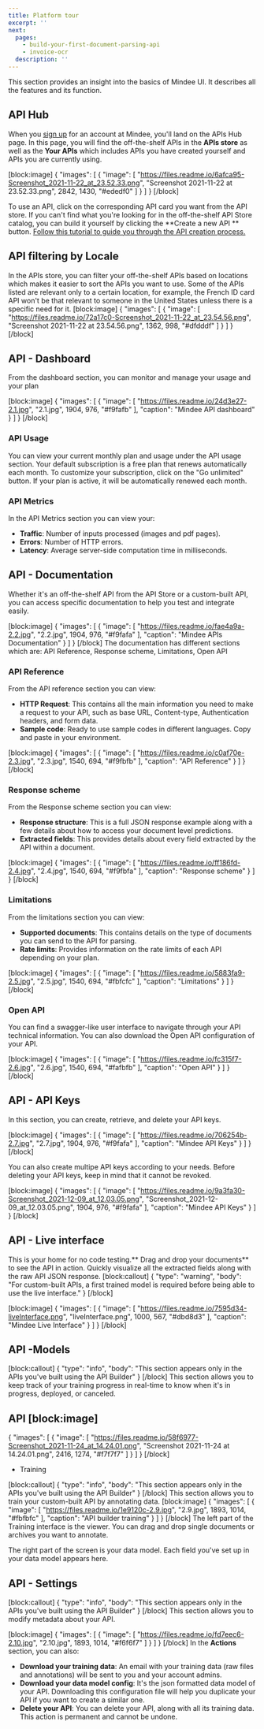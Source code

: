 ```yaml
---
title: Platform tour
excerpt: ''
next:
  pages:
    - build-your-first-document-parsing-api
    - invoice-ocr
  description: ''
---
```

This section provides an insight into the basics of Mindee UI. It describes all the features and its function.

## API Hub

When you [sign up](https://platform.mindee.com/signup) for an account at Mindee, you'll land on the APIs Hub page. In this page, you will find the off-the-shelf APIs in the **APIs store** as well as the **Your APIs** which includes APIs you have created yourself and APIs you are currently using.

[block:image]
{
  "images": [
    {
      "image": [
        "https://files.readme.io/6afca95-Screenshot_2021-11-22_at_23.52.33.png",
        "Screenshot 2021-11-22 at 23.52.33.png",
        2842,
        1430,
        "#ededf0"
      ]
    }
  ]
}
[/block]

To use an API, click on the corresponding API card you want from the API store. If you can't find what you're looking for in the off-the-shelf API Store catalog, you can build it yourself by clicking the **Create a new API ** button. [Follow this tutorial to guide you through the API creation process.](https://developers.mindee.com/docs/build-your-first-document-parsing-api)


## API filtering by Locale

In the APIs store, you can filter your off-the-shelf APIs based on locations which makes it easier to sort the APIs you want to use. 
Some of the APIs listed are relevant only to a certain location, for example,  the French ID card API won't be that relevant to someone in the United States unless there is a specific need for it. 
[block:image]
{
  "images": [
    {
      "image": [
        "https://files.readme.io/72a17c0-Screenshot_2021-11-22_at_23.54.56.png",
        "Screenshot 2021-11-22 at 23.54.56.png",
        1362,
        998,
        "#dfdddf"
      ]
    }
  ]
}
[/block]
## API - Dashboard
 
From the dashboard section, you can monitor and manage your usage and your plan


[block:image]
{
  "images": [
    {
      "image": [
        "https://files.readme.io/24d3e27-2.1.jpg",
        "2.1.jpg",
        1904,
        976,
        "#f9fafb"
      ],
      "caption": "Mindee API dashboard"
    }
  ]
}
[/block]

### API Usage

You can view your current monthly plan and usage under the API usage section. Your default subscription is a free plan that renews automatically each month. To customize your subscription, click on the "Go unlimited" button. If your plan is active, it will be automatically renewed each month.


### API Metrics
In the API Metrics section you can view your:

- **Traffic**: Number of inputs processed (images and pdf pages).
- **Errors**: Number of HTTP errors.
- **Latency**: Average server-side computation time in milliseconds.



## API - Documentation

Whether it's an off-the-shelf API from the API Store or a custom-built API, you can access specific documentation to help you test and integrate easily.


[block:image]
{
  "images": [
    {
      "image": [
        "https://files.readme.io/fae4a9a-2.2.jpg",
        "2.2.jpg",
        1904,
        976,
        "#f9fafa"
      ],
      "caption": "Mindee APIs Documentation"
    }
  ]
}
[/block]
The documentation has different sections which are: API Reference, Response scheme, Limitations, Open API




### API Reference

From the API reference section you can view: 
- **HTTP Request**: This contains all the main information you need to make a request to your API, such as base URL, Content-type, Authentication headers, and form data.
- **Sample code**: Ready to use sample codes in different languages. Copy and paste in your environment.



[block:image]
{
  "images": [
    {
      "image": [
        "https://files.readme.io/c0af70e-2.3.jpg",
        "2.3.jpg",
        1540,
        694,
        "#f9fbfb"
      ],
      "caption": "API Reference"
    }
  ]
}
[/block]


### Response scheme

From the Response scheme section you can view: 
- **Response structure**: This is a full JSON response example along with a few details about how to access your document level predictions.
- **Extracted fields**: This provides details about every field extracted by the API within a document.

[block:image]
{
  "images": [
    {
      "image": [
        "https://files.readme.io/ff186fd-2.4.jpg",
        "2.4.jpg",
        1540,
        694,
        "#f9fbfa"
      ],
      "caption": "Response scheme"
    }
  ]
}
[/block]




### Limitations

From the limitations section you can view: 
- **Supported documents**: This contains details on the type of documents you can send to the API for parsing.
- **Rate limits**: Provides information on the rate limits of each API depending on your plan.


[block:image]
{
  "images": [
    {
      "image": [
        "https://files.readme.io/5883fa9-2.5.jpg",
        "2.5.jpg",
        1540,
        694,
        "#fbfcfc"
      ],
      "caption": "Limitations"
    }
  ]
}
[/block]



### Open API

You can find a swagger-like user interface to navigate through your API technical information. You can also download the Open API configuration of your API.

[block:image]
{
  "images": [
    {
      "image": [
        "https://files.readme.io/fc315f7-2.6.jpg",
        "2.6.jpg",
        1540,
        694,
        "#fafbfb"
      ],
      "caption": "Open API"
    }
  ]
}
[/block]



## API -  API Keys

In this section, you can create, retrieve, and delete your API keys. 


[block:image]
{
  "images": [
    {
      "image": [
        "https://files.readme.io/706254b-2.7.jpg",
        "2.7.jpg",
        1904,
        976,
        "#f9fafa"
      ],
      "caption": "Mindee API Keys"
    }
  ]
}
[/block]

You can also create multipe API keys according to your needs. Before deleting your API keys, keep in mind that it cannot be revoked. 

[block:image]
{
  "images": [
    {
      "image": [
        "https://files.readme.io/9a3fa30-Screenshot_2021-12-09_at_12.03.05.png",
        "Screenshot_2021-12-09_at_12.03.05.png",
        1904,
        976,
        "#f9fafa"
      ],
      "caption": "Mindee API Keys"
    }
  ]
}
[/block]




## API - Live interface

This is your home for no code testing.** Drag and drop your documents** to see the API in action. Quickly visualize all the extracted fields along with the raw API JSON response.
[block:callout]
{
  "type": "warning",
  "body": "For custom-built APIs, a first trained model is required before being able to use the live interface."
}
[/block]

[block:image]
{
  "images": [
    {
      "image": [
        "https://files.readme.io/7595d34-liveInterface.png",
        "liveInterface.png",
        1000,
        567,
        "#dbd8d3"
      ],
      "caption": "Mindee Live Interface"
    }
  ]
}
[/block]
## API -Models
[block:callout]
{
  "type": "info",
  "body": "This section appears only in the APIs you've built using the API Builder"
}
[/block]
This section allows you to keep track of your training progress in real-time to know when it's in progress, deployed, or canceled. 
## API [block:image]
{
  "images": [
    {
      "image": [
        "https://files.readme.io/58f6977-Screenshot_2021-11-24_at_14.24.01.png",
        "Screenshot 2021-11-24 at 14.24.01.png",
        2416,
        1274,
        "#f7f7f7"
      ]
    }
  ]
}
[/block]
- Training


[block:callout]
{
  "type": "info",
  "body": "This section appears only in the APIs you've built using the API Builder"
}
[/block]
This section allows you to train your custom-built API by annotating data.
[block:image]
{
  "images": [
    {
      "image": [
        "https://files.readme.io/1e9120c-2.9.jpg",
        "2.9.jpg",
        1893,
        1014,
        "#fbfbfc"
      ],
      "caption": "API builder training"
    }
  ]
}
[/block]
The left part of the Training interface is the viewer. You can drag and drop single documents or archives you want to annotate. 

The right part of the screen is your data model. Each field you've set up in your data model appears here.


## API - Settings

[block:callout]
{
  "type": "info",
  "body": "This section appears only in the APIs you've built using the API Builder"
}
[/block]
This section allows you to modify metadata about your API. 

[block:image]
{
  "images": [
    {
      "image": [
        "https://files.readme.io/fd7eec6-2.10.jpg",
        "2.10.jpg",
        1893,
        1014,
        "#f6f6f7"
      ]
    }
  ]
}
[/block]
In the **Actions** section, you can also:

- **Download your training data**: An email with your training data (raw files and annotations) will be sent to you and your account admins.
- **Download your data model config**: It's the json formatted data model of your API. Downloading this configuration file will help you duplicate your API if you want to create a similar one.
- **Delete your API**: You can delete your API, along with all its training data. This action is permanent and cannot be undone.
